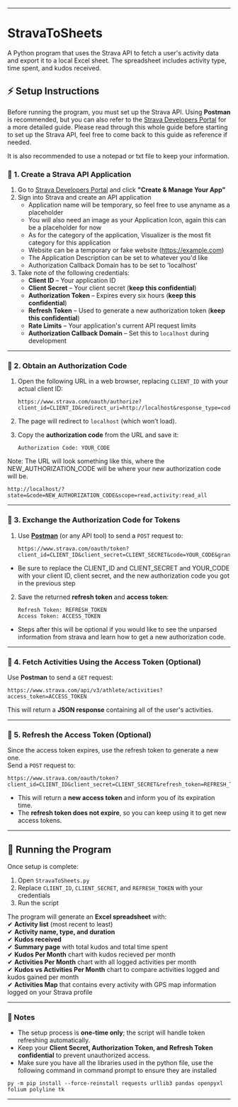 
---
# StravaToSheets

A Python program that uses the Strava API to fetch a user's activity data and export it to a local Excel sheet. The spreadsheet includes activity type, time spent, and kudos received.

## ⚡ Setup Instructions  

Before running the program, you must set up the Strava API. Using **Postman** is recommended, but you can also refer to the [Strava Developers Portal](https://developers.strava.com) for a more detailed guide. Please read through this whole guide before starting to set up the Strava API, feel free to come back to this guide as reference if needed.

It is also recommended to use a notepad or txt file to keep your information.

### 🔹 1. Create a Strava API Application  

1. Go to [Strava Developers Portal](https://developers.strava.com) and click **"Create & Manage Your App"**  
2. Sign into Strava and create an API application
   - Application name will be temporary, so feel free to use anyname as a placeholder
   - You will also need an image as your Application Icon, again this can be a placeholder for now
   - As for the category of the application, Visualizer is the most fit category for this application
   - Website can be a temporary or fake website (https://example.com)
   - The Application Description can be set to whatever you'd like
   - Authorization Callback Domain has to be set to 'localhost'
4. Take note of the following credentials:
   - **Client ID** – Your application ID  
   - **Client Secret** – Your client secret (**keep this confidential**)  
   - **Authorization Token** – Expires every six hours (**keep this confidential**)  
   - **Refresh Token** – Used to generate a new authorization token (**keep this confidential**)  
   - **Rate Limits** – Your application's current API request limits  
   - **Authorization Callback Domain** – Set this to `localhost` during development  

---

### 🔹 2. Obtain an Authorization Code  

1. Open the following URL in a web browser, replacing `CLIENT_ID` with your actual client ID:  

   ```
   https://www.strava.com/oauth/authorize?client_id=CLIENT_ID&redirect_uri=http://localhost&response_type=code&scope=activity:read_all
   ```

2. The page will redirect to `localhost` (which won’t load).  
3. Copy the **authorization code** from the URL and save it:  

   ```
   Authorization Code: YOUR_CODE
   ```
Note: The URL will look something like this, where the NEW_AUTHORIZATION_CODE will be where your new authorization code will be.
```
http://localhost/?state=&code=NEW_AUTHORIZATION_CODE&scope=read,activity:read_all
```
---

### 🔹 3. Exchange the Authorization Code for Tokens  

1. Use **[Postman](https://www.postman.com)** (or any API tool) to send a `POST` request to:  

   ```
   https://www.strava.com/oauth/token?client_id=CLIENT_ID&client_secret=CLIENT_SECRET&code=YOUR_CODE&grant_type=authorization_code
   ```
- Be sure to replace the CLIENT_ID and CLIENT_SECRET and YOUR_CODE with your client ID, client secret, and the new authorization code you got in the previous step
2. Save the returned **refresh token** and **access token**:  

   ```
   Refresh Token: REFRESH_TOKEN
   Access Token: ACCESS_TOKEN
   ```
- Steps after this will be optional if you would like to see the unparsed information from strava and learn how to get a new authorization code.
---

### 🔹 4. Fetch Activities Using the Access Token  **(Optional)**

Use **Postman** to send a `GET` request:  

```
https://www.strava.com/api/v3/athlete/activities?access_token=ACCESS_TOKEN
```

This will return a **JSON response** containing all of the user's activities.

---

### 🔹 5. Refresh the Access Token  **(Optional)**

Since the access token expires, use the refresh token to generate a new one.  
Send a `POST` request to:  

```
https://www.strava.com/oauth/token?client_id=CLIENT_ID&client_secret=CLIENT_SECRET&refresh_token=REFRESH_TOKEN&grant_type=refresh_token
```

- This will return a **new access token** and inform you of its expiration time.  
- The **refresh token does not expire**, so you can keep using it to get new access tokens.  

---

## 🚀 Running the Program  

Once setup is complete:  

1. Open `StravaToSheets.py`  
2. Replace `CLIENT_ID`, `CLIENT_SECRET`, and `REFRESH_TOKEN` with your credentials  
3. Run the script

The program will generate an **Excel spreadsheet** with:  
✔ **Activity list** (most recent to least)  
✔ **Activity name, type, and duration**  
✔ **Kudos received**  
✔ **Summary page** with total kudos and total time spent  
✔ **Kudos Per Month** chart with kudos recieved per month   
✔ **Activities Per Month** chart with all logged activities per month   
✔ **Kudos vs Activities Per Month** chart to compare activities logged and kudos gained per month   
✔ **Activities Map** that contains every activity with GPS map information logged on your Strava profile   

---

### 🎯 Notes  

- The setup process is **one-time only**; the script will handle token refreshing automatically.  
- Keep your **Client Secret, Authorization Token, and Refresh Token confidential** to prevent unauthorized access.
- Make sure you have all the libraries used in the python file, use the following command in command prompt to ensure they are installed

```
py -m pip install --force-reinstall requests urllib3 pandas openpyxl folium polyline tk
```

---
